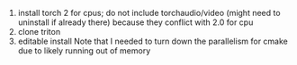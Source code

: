 1. install torch 2 for cpus; do not include torchaudio/video (might need to uninstall if already there) because they conflict with 2.0 for cpu
2. clone triton
3. editable install
Note that I needed to turn down the parallelism for cmake due to likely running out of memory

